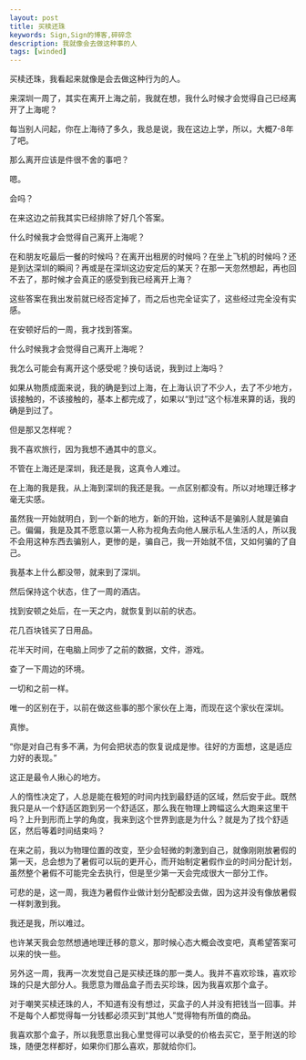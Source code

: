 ```yaml
---
layout: post
title: 买椟还珠
keywords: Sign,Sign的博客,碎碎念
description: 我就像会去做这种事的人
tags: [winded]
---
```

买椟还珠，我看起来就像是会去做这种行为的人。

来深圳一周了，其实在离开上海之前，我就在想，我什么时候才会觉得自己已经离开了上海呢？

每当别人问起，你在上海待了多久，我总是说，我在这边上学，所以，大概7-8年了吧。

那么离开应该是件很不舍的事吧？

嗯。

会吗？

在来这边之前我其实已经排除了好几个答案。

什么时候我才会觉得自己离开上海呢？

在和朋友吃最后一餐的时候吗？在离开出租房的时候吗？在坐上飞机的时候吗？还是到达深圳的瞬间？再或是在深圳这边安定后的某天？在那一天忽然想起，再也回不去了，那时候才会真正的感受到我已经离开上海？

这些答案在我出发前就已经否定掉了，而之后也完全证实了，这些经过完全没有实感。

在安顿好后的一周，我才找到答案。

什么时候我才会觉得自己离开上海呢？

我怎么可能会有离开这个感受呢？换句话说，我到过上海吗？

如果从物质成面来说，我的确是到过上海，在上海认识了不少人，去了不少地方，该接触的，不该接触的，基本上都完成了，如果以“到过”这个标准来算的话，我的确是到过了。

但是那又怎样呢？

我不喜欢旅行，因为我想不通其中的意义。

不管在上海还是深圳，我还是我，这真令人难过。

在上海的我是我，从上海到深圳的我还是我。一点区别都没有。所以对地理迁移才毫无实感。

虽然我一开始就明白，到一个新的地方，新的开始，这种话不是骗别人就是骗自己。偏偏，我是及其不愿意以第一人称为视角去向他人展示私人生活的人，所以我不会用这种东西去骗别人，更惨的是，骗自己，我一开始就不信，又如何骗的了自己。

我基本上什么都没带，就来到了深圳。

然后保持这个状态，住了一周的酒店。

找到安顿之处后，在一天之内，就恢复到以前的状态。

花几百块钱买了日用品。

花半天时间，在电脑上同步了之前的数据，文件，游戏。

查了一下周边的环境。

一切和之前一样。

唯一的区别在于，以前在做这些事的那个家伙在上海，而现在这个家伙在深圳。

真惨。

“你是对自己有多不满，为何会把状态的恢复说成是惨。往好的方面想，这是适应力好的表现。”

这正是最令人揪心的地方。

人的惰性决定了，人总是能在极短的时间内找到最舒适的区域，然后安于此。既然我只是从一个舒适区跑到另一个舒适区，那么我在物理上跨幅这么大跑来这里干吗？上升到形而上学的角度，我来到这个世界到底是为什么？就是为了找个舒适区，然后等着时间结束吗？

在来之前，我以为物理位置的改变，至少会轻微的刺激到自己，就像刚刚放暑假的第一天，总会想为了暑假可以玩的更开心，而开始制定暑假作业的时间分配计划，虽然整个暑假不可能完全去执行，但是至少第一天会完成很大一部分工作。

可悲的是，这一周，我连为暑假作业做计划分配都没去做，因为这并没有像放暑假一样刺激到我。

我还是我，所以难过。

也许某天我会忽然想通地理迁移的意义，那时候心态大概会改变吧，真希望答案可以来的快一些。

另外这一周，我再一次发觉自己是买椟还珠的那一类人。我并不喜欢珍珠，喜欢珍珠的只是大部分人。我愿意为赠品盒子而去买珍珠，因为我喜欢那个盒子。

对于嘲笑买椟还珠的人，不知道有没有想过，买盒子的人并没有把钱当一回事。并不是每个人都觉得每一分钱都必须买到“其他人”觉得物有所值的商品。

我喜欢那个盒子，所以我愿意出我心里觉得可以承受的价格去买它，至于附送的珍珠，随便怎样都好，如果你们那么喜欢，那就给你们。